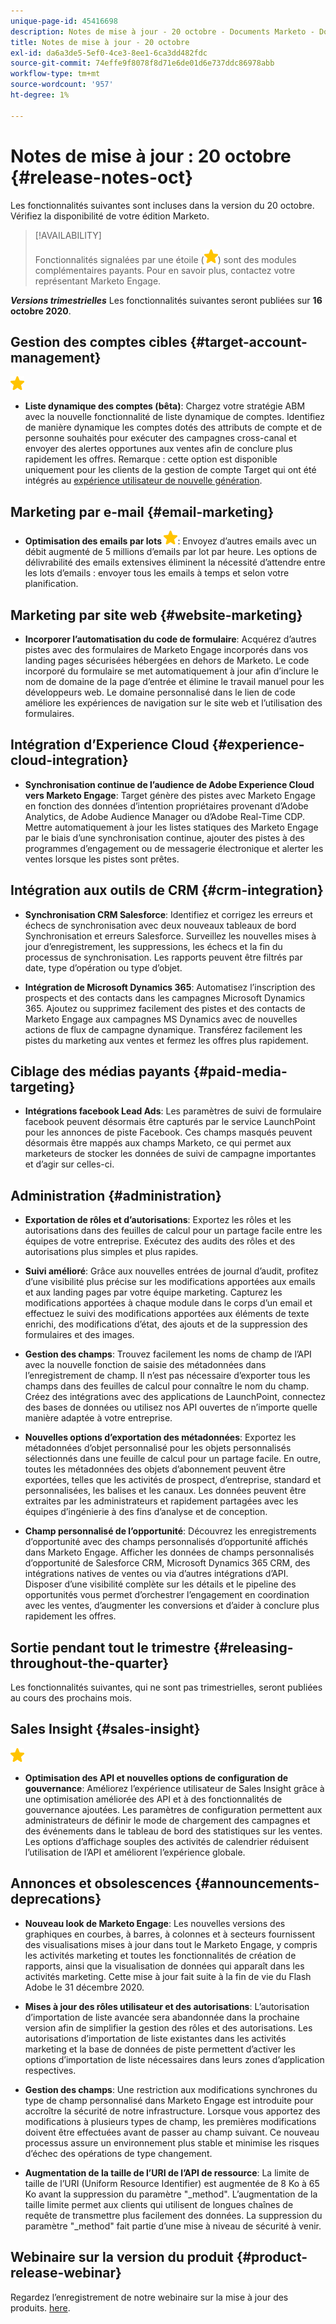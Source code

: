 ```yaml
---
unique-page-id: 45416698
description: Notes de mise à jour - 20 octobre - Documents Marketo - Documentation du produit
title: Notes de mise à jour - 20 octobre
exl-id: da6a3de5-5ef0-4ce3-8ee1-6ca3dd482fdc
source-git-commit: 74effe9f8078f8d71e6de01d6e737ddc86978abb
workflow-type: tm+mt
source-wordcount: '957'
ht-degree: 1%

---
```


# Notes de mise à jour : 20 octobre {#release-notes-oct}

Les fonctionnalités suivantes sont incluses dans la version du 20 octobre. Vérifiez la disponibilité de votre édition Marketo.

>[!AVAILABILITY]
>
>Fonctionnalités signalées par une étoile (![](assets/yellow-star.png)) sont des modules complémentaires payants. Pour en savoir plus, contactez votre représentant Marketo Engage.

**_Versions trimestrielles_** Les fonctionnalités suivantes seront publiées sur **16 octobre 2020**.

## Gestion des comptes cibles {#target-account-management}

![(étoile)](assets/yellow-star.png)

* **Liste dynamique des comptes (bêta)**: Chargez votre stratégie ABM avec la nouvelle fonctionnalité de liste dynamique de comptes. Identifiez de manière dynamique les comptes dotés des attributs de compte et de personne souhaités pour exécuter des campagnes cross-canal et envoyer des alertes opportunes aux ventes afin de conclure plus rapidement les offres. Remarque : cette option est disponible uniquement pour les clients de la gestion de compte Target qui ont été intégrés au [expérience utilisateur de nouvelle génération](https://nation.marketo.com/t5/Employee-Blogs/The-Next-Generation-Marketo-Engage-Experience/ba-p/304205).

## Marketing par e-mail {#email-marketing}

* **Optimisation des emails par lots ![(étoile)](assets/yellow-star.png)**: Envoyez d’autres emails avec un débit augmenté de 5 millions d’emails par lot par heure. Les options de délivrabilité des emails extensives éliminent la nécessité d’attendre entre les lots d’emails : envoyer tous les emails à temps et selon votre planification.

## Marketing par site web {#website-marketing}

* **Incorporer l’automatisation du code de formulaire**: Acquérez d’autres pistes avec des formulaires de Marketo Engage incorporés dans vos landing pages sécurisées hébergées en dehors de Marketo. Le code incorporé du formulaire se met automatiquement à jour afin d’inclure le nom de domaine de la page d’entrée et élimine le travail manuel pour les développeurs web. Le domaine personnalisé dans le lien de code améliore les expériences de navigation sur le site web et l’utilisation des formulaires.

## Intégration d’Experience Cloud {#experience-cloud-integration}

* **Synchronisation continue de l’audience de Adobe Experience Cloud vers Marketo Engage**: Target génère des pistes avec Marketo Engage en fonction des données d’intention propriétaires provenant d’Adobe Analytics, de Adobe Audience Manager ou d’Adobe Real-Time CDP. Mettre automatiquement à jour les listes statiques des Marketo Engage par le biais d’une synchronisation continue, ajouter des pistes à des programmes d’engagement ou de messagerie électronique et alerter les ventes lorsque les pistes sont prêtes.

## Intégration aux outils de CRM {#crm-integration}

* **Synchronisation CRM Salesforce**: Identifiez et corrigez les erreurs et échecs de synchronisation avec deux nouveaux tableaux de bord Synchronisation et erreurs Salesforce. Surveillez les nouvelles mises à jour d’enregistrement, les suppressions, les échecs et la fin du processus de synchronisation. Les rapports peuvent être filtrés par date, type d’opération ou type d’objet.

* **Intégration de Microsoft Dynamics 365**: Automatisez l’inscription des prospects et des contacts dans les campagnes Microsoft Dynamics 365. Ajoutez ou supprimez facilement des pistes et des contacts de Marketo Engage aux campagnes MS Dynamics avec de nouvelles actions de flux de campagne dynamique. Transférez facilement les pistes du marketing aux ventes et fermez les offres plus rapidement.

## Ciblage des médias payants {#paid-media-targeting}

* **Intégrations facebook Lead Ads**: Les paramètres de suivi de formulaire facebook peuvent désormais être capturés par le service LaunchPoint pour les annonces de piste Facebook. Ces champs masqués peuvent désormais être mappés aux champs Marketo, ce qui permet aux marketeurs de stocker les données de suivi de campagne importantes et d’agir sur celles-ci.

## Administration {#administration}

* **Exportation de rôles et d’autorisations**: Exportez les rôles et les autorisations dans des feuilles de calcul pour un partage facile entre les équipes de votre entreprise. Exécutez des audits des rôles et des autorisations plus simples et plus rapides.

* **Suivi amélioré**: Grâce aux nouvelles entrées de journal d’audit, profitez d’une visibilité plus précise sur les modifications apportées aux emails et aux landing pages par votre équipe marketing. Capturez les modifications apportées à chaque module dans le corps d’un email et effectuez le suivi des modifications apportées aux éléments de texte enrichi, des modifications d’état, des ajouts et de la suppression des formulaires et des images.

* **Gestion des champs**: Trouvez facilement les noms de champ de l’API avec la nouvelle fonction de saisie des métadonnées dans l’enregistrement de champ. Il n’est pas nécessaire d’exporter tous les champs dans des feuilles de calcul pour connaître le nom du champ. Créez des intégrations avec des applications de LaunchPoint, connectez des bases de données ou utilisez nos API ouvertes de n’importe quelle manière adaptée à votre entreprise.

* **Nouvelles options d’exportation des métadonnées**: Exportez les métadonnées d’objet personnalisé pour les objets personnalisés sélectionnés dans une feuille de calcul pour un partage facile. En outre, toutes les métadonnées des objets d’abonnement peuvent être exportées, telles que les activités de prospect, d’entreprise, standard et personnalisées, les balises et les canaux. Les données peuvent être extraites par les administrateurs et rapidement partagées avec les équipes d’ingénierie à des fins d’analyse et de conception.

* **Champ personnalisé de l’opportunité**: Découvrez les enregistrements d’opportunité avec des champs personnalisés d’opportunité affichés dans Marketo Engage. Afficher les données de champs personnalisés d’opportunité de Salesforce CRM, Microsoft Dynamics 365 CRM, des intégrations natives de ventes ou via d’autres intégrations d’API. Disposer d’une visibilité complète sur les détails et le pipeline des opportunités vous permet d’orchestrer l’engagement en coordination avec les ventes, d’augmenter les conversions et d’aider à conclure plus rapidement les offres.

## Sortie pendant tout le trimestre {#releasing-throughout-the-quarter}

Les fonctionnalités suivantes, qui ne sont pas trimestrielles, seront publiées au cours des prochains mois.

## Sales Insight {#sales-insight}

![(étoile)](assets/yellow-star.png)

* **Optimisation des API et nouvelles options de configuration de gouvernance**: Améliorez l’expérience utilisateur de Sales Insight grâce à une optimisation améliorée des API et à des fonctionnalités de gouvernance ajoutées. Les paramètres de configuration permettent aux administrateurs de définir le mode de chargement des campagnes et des événements dans le tableau de bord des statistiques sur les ventes. Les options d’affichage souples des activités de calendrier réduisent l’utilisation de l’API et améliorent l’expérience globale.

## Annonces et obsolescences {#announcements-deprecations}

* **Nouveau look de Marketo Engage**: Les nouvelles versions des graphiques en courbes, à barres, à colonnes et à secteurs fournissent des visualisations mises à jour dans tout le Marketo Engage, y compris les activités marketing et toutes les fonctionnalités de création de rapports, ainsi que la visualisation de données qui apparaît dans les activités marketing. Cette mise à jour fait suite à la fin de vie du Flash Adobe le 31 décembre 2020.

* **Mises à jour des rôles utilisateur et des autorisations**: L’autorisation d’importation de liste avancée sera abandonnée dans la prochaine version afin de simplifier la gestion des rôles et des autorisations. Les autorisations d’importation de liste existantes dans les activités marketing et la base de données de piste permettent d’activer les options d’importation de liste nécessaires dans leurs zones d’application respectives.

* **Gestion des champs**: Une restriction aux modifications synchrones du type de champ personnalisé dans Marketo Engage est introduite pour accroître la sécurité de notre infrastructure. Lorsque vous apportez des modifications à plusieurs types de champ, les premières modifications doivent être effectuées avant de passer au champ suivant. Ce nouveau processus assure un environnement plus stable et minimise les risques d’échec des opérations de type changement.

* **Augmentation de la taille de l’URI de l’API de ressource**: La limite de taille de l’URI (Uniform Resource Identifier) est augmentée de 8 Ko à 65 Ko avant la suppression du paramètre &quot;_method&quot;. L’augmentation de la taille limite permet aux clients qui utilisent de longues chaînes de requête de transmettre plus facilement des données. La suppression du paramètre &quot;_method&quot; fait partie d’une mise à niveau de sécurité à venir.

## Webinaire sur la version du produit {#product-release-webinar}

Regardez l’enregistrement de notre webinaire sur la mise à jour des produits. [here](https://engage.marketo.com/Oct_20_Release_OnDemand.html).
